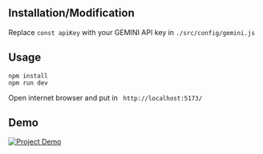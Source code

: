 
## Installation/Modification
Replace `const apiKey` with your GEMINI API key in `./src/config/gemini.js`  

## Usage
```
npm install
npm run dev
```
Open internet browser and put in ` http://localhost:5173/`

## Demo

[![Project Demo](https://chromeunboxed.com/wp-content/uploads/2023/12/GoogleGeminiAImodel.jpg)](https://youtu.be/HsyGn6IlRWs)


